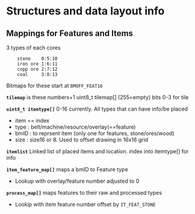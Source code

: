 # Structures and data layout info

## Mappings for Features and Items
3 types of each cores
```
	stone    0:5:10 
	iron ore 1:6:11
	copp ore 2:7:12
	coal     3:8:13
```
Bitmaps for these start at `BMOFF_FEAT16`

**`tilemap`** is these numbers+1
	uint8_t tilemap[] (255=empty) bits 0-3 for tile  

**`uint8_t itemtype[]`** 0-16 currently. All types that can have info/be placed
- item == index
- type : belt/machine/resource/overlay(==feature)
- bmID : to reprsent item (only one for features, stone/ores/wood)
- size : size16 or 8. Used to offset drawing in 16x16 grid


**`itemlist`** Linked list of placed items and location.
	index into itemtype[] for info

**`item_feature_map[]`** maps a bmID to Feature type
- Lookup with overlay/feature number adjusted to 0

**`process_map[]`** maps features to their raw and processed types
- Lookip with item feature number offset by `IT_FEAT_STONE`


	
